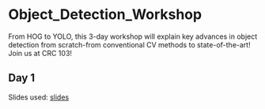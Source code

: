 # Object_Detection_Workshop
From HOG to YOLO, this 3-day workshop will explain key advances in object detection from scratch-from conventional CV methods to state-of-the-art! Join us at CRC 103!

## Day 1 
Slides used: [slides](https://www.canva.com/design/DAFPGGq_tEg/t9kFVU3HDlOiQYaqKnpfPQ/viewutm_content=DAFPGGq_tEg&utm_campaign=designshare&utm_medium=link2&utm_source=sharebutton) 
